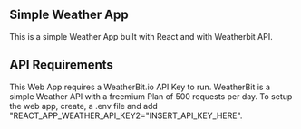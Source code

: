 ## Simple Weather App
This is a simple Weather App built with React and with Weatherbit API.

## API Requirements
This Web App requires a WeatherBit.io API Key to run. WeatherBit is a simple Weather API with a freemium Plan of 500 requests per day. To setup the web app, create, a .env file and add "REACT_APP_WEATHER_API_KEY2="INSERT_API_KEY_HERE".



